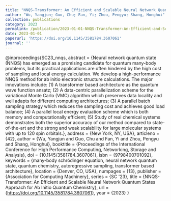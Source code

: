```yaml
---
title: "NNQS-Transformer: An Efficient and Scalable Neural Network Quantum States Approach for Ab Initio Quantum Chemistry"
author: "Wu, Yangjun; Guo, Chu; Fan, Yi; Zhou, Pengyu; Shang, Honghui"
collection: publications
category: 2023
permalink: /publication/2023-01-01-NNQS-Transformer-An-Efficient-and-Scalable-Neural-Network-Quantum-States-Approach-for-Ab-Initio-Quantum-Chemistry
date: 2023-01-01
paperurl: 'https://doi.org/10.1145/3581784.3607061'
journal: ''
---
```

@inproceedings{SC23_nnqs,
 abstract = {Neural network quantum state (NNQS) has emerged as a promising candidate for quantum many-body problems, but its practical applications are often hindered by the high cost of sampling and local energy calculation. We develop a high-performance NNQS method for ab initio electronic structure calculations. The major innovations include: (1) A transformer based architecture as the quantum wave function ansatz; (2) A data-centric parallelization scheme for the variational Monte Carlo (VMC) algorithm which preserves data locality and well adapts for different computing architectures; (3) A parallel batch sampling strategy which reduces the sampling cost and achieves good load balance; (4) A parallel local energy evaluation scheme which is both memory and computationally efficient; (5) Study of real chemical systems demonstrates both the superior accuracy of our method compared to state-of-the-art and the strong and weak scalability for large molecular systems with up to 120 spin orbitals.},
 address = {New York, NY, USA},
 articleno = {42},
 author = {Wu, Yangjun and Guo, Chu and Fan, Yi and Zhou, Pengyu and Shang, Honghui},
 booktitle = {Proceedings of the International Conference for High Performance Computing, Networking, Storage and Analysis},
 doi = {10.1145/3581784.3607061},
 isbn = {9798400701092},
 keywords = {many-body schrödinger equation, neural network quantum state, quantum chemistry, autoregressive sampling, transformer based architecture},
 location = {Denver, CO, USA},
 numpages = {13},
 publisher = {Association for Computing Machinery},
 series = {SC '23},
 title = {NNQS-Transformer: An Efficient and Scalable Neural Network Quantum States Approach for Ab Initio Quantum Chemistry},
 url = {https://doi.org/10.1145/3581784.3607061},
 year = {2023}
}
